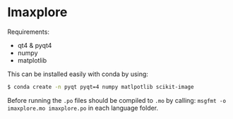 # Imaxplore

Requirements:

- qt4 & pyqt4
- numpy
- matplotlib

This can be installed easily with conda by using:

```sh
$ conda create -n pyqt pyqt=4 numpy matlpotlib scikit-image 
```

Before running the `.po` files should be compiled to `.mo` by calling: `msgfmt -o imaxplore.mo imaxplore.po` in each language folder.
